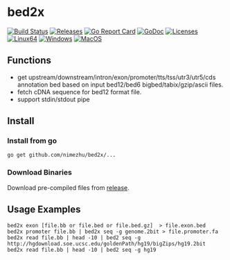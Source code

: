 # bed2x
[![Build Status](https://travis-ci.org/nimezhu/bed2x.svg?branch=master)](https://travis-ci.org/nimezhu/bed2x)
[![Releases](https://img.shields.io/github/release/nimezhu/bed2x.svg)](https://github.com/nimezhu/bed2x/releases)
[![Go Report Card](https://goreportcard.com/badge/github.com/nimezhu/bed2x)](https://goreportcard.com/report/github.com/nimezhu/bed2x)
[![GoDoc](https://img.shields.io/badge/godoc-reference-blue.svg?style=flat)](https://godoc.org/github.com/nimezhu/bed2x)
[![Licenses](https://img.shields.io/badge/license-bsd-orange.svg)](https://opensource.org/licenses/BSD-3-Clause)
[![Linux64](https://img.shields.io/badge/binary-linux-green.svg?style=flat)](http://genome.compbio.cs.cmu.edu/~xiaopenz/bed2x/current/linux/bed2x)
[![Windows](https://img.shields.io/badge/binary-win-blue.svg?style=flat)](http://genome.compbio.cs.cmu.edu/~xiaopenz/bed2x/current/win64/bed2x.exe)
[![MacOS](https://img.shields.io/badge/binary-macos-yellow.svg?style=flat)](http://genome.compbio.cs.cmu.edu/~xiaopenz/bed2x/current/mac/bed2x)
## Functions
- get upstream/downstream/intron/exon/promoter/tts/tss/utr3/utr5/cds annotation bed based on input bed12/bed6 bigbed/tabix/gzip/ascii files.
- fetch cDNA sequence for bed12 format file.
- support stdin/stdout pipe
## Install
### Install from go
```
go get github.com/nimezhu/bed2x/...
```
### Download Binaries
Download pre-compiled files from [release](https://github.com/nimezhu/bed2x/releases).

## Usage Examples
```
bed2x exon [file.bb or file.bed or file.bed.gz]  > file.exon.bed
bed2x promoter file.bb | bed2x seq -g genome.2bit > file.promoter.fa
bed2x read file.bb | head -10 | bed2 seq -g http://hgdownload.soe.ucsc.edu/goldenPath/hg19/bigZips/hg19.2bit
bed2x read file.bb | head -10 | bed2 seq -g hg19
```
